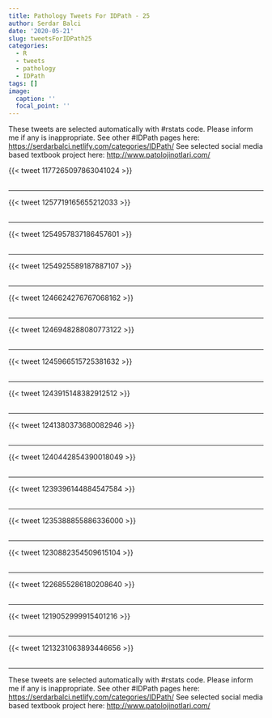 ```yaml
---
title: Pathology Tweets For IDPath - 25
author: Serdar Balci
date: '2020-05-21'
slug: tweetsForIDPath25
categories:
  - R
  - tweets
  - pathology
  - IDPath
tags: []
image:
  caption: ''
  focal_point: ''
---
```



These tweets are selected automatically with #rstats code. Please inform me if any is inappropriate.
See other #IDPath pages here: https://serdarbalci.netlify.com/categories/IDPath/ 
See selected social media based textbook project here: http://www.patolojinotlari.com/

{{< tweet 1177265097863041024 >}}
<br>
<br>
<hr>
{{< tweet 1257719165655212033 >}}
<br>
<br>
<hr>
{{< tweet 1254957837186457601 >}}
<br>
<br>
<hr>
{{< tweet 1254925589187887107 >}}
<br>
<br>
<hr>
{{< tweet 1246624276767068162 >}}
<br>
<br>
<hr>
{{< tweet 1246948288080773122 >}}
<br>
<br>
<hr>
{{< tweet 1245966515725381632 >}}
<br>
<br>
<hr>
{{< tweet 1243915148382912512 >}}
<br>
<br>
<hr>
{{< tweet 1241380373680082946 >}}
<br>
<br>
<hr>
{{< tweet 1240442854390018049 >}}
<br>
<br>
<hr>
{{< tweet 1239396144884547584 >}}
<br>
<br>
<hr>
{{< tweet 1235388855886336000 >}}
<br>
<br>
<hr>
{{< tweet 1230882354509615104 >}}
<br>
<br>
<hr>
{{< tweet 1226855286180208640 >}}
<br>
<br>
<hr>
{{< tweet 1219052999915401216 >}}
<br>
<br>
<hr>
{{< tweet 1213231063893446656 >}}
<br>
<br>
<hr>


These tweets are selected automatically with #rstats code. Please inform me if any is inappropriate.
See other #IDPath pages here: https://serdarbalci.netlify.com/categories/IDPath/ 
See selected social media based textbook project here: http://www.patolojinotlari.com/
